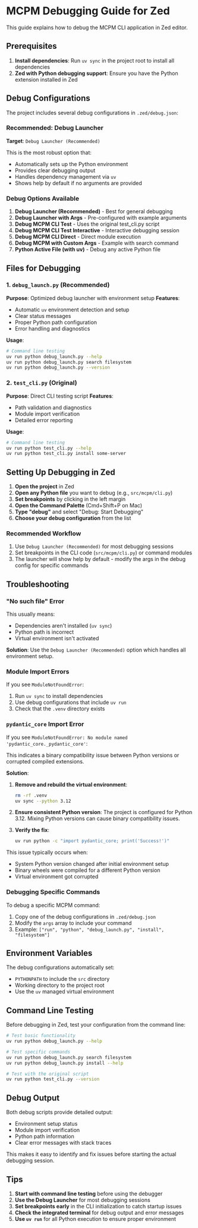 # MCPM Debugging Guide for Zed

This guide explains how to debug the MCPM CLI application in Zed editor.

## Prerequisites

1. **Install dependencies**: Run `uv sync` in the project root to install all dependencies
2. **Zed with Python debugging support**: Ensure you have the Python extension installed in Zed

## Debug Configurations

The project includes several debug configurations in `.zed/debug.json`:

### Recommended: Debug Launcher

**Target**: `Debug Launcher (Recommended)`

This is the most robust option that:
- Automatically sets up the Python environment
- Provides clear debugging output
- Handles dependency management via `uv`
- Shows help by default if no arguments are provided

### Debug Options Available

1. **Debug Launcher (Recommended)** - Best for general debugging
2. **Debug Launcher with Args** - Pre-configured with example arguments
3. **Debug MCPM CLI Test** - Uses the original test_cli.py script
4. **Debug MCPM CLI Test Interactive** - Interactive debugging session
5. **Debug MCPM CLI Direct** - Direct module execution
6. **Debug MCPM with Custom Args** - Example with search command
7. **Python Active File (with uv)** - Debug any active Python file

## Files for Debugging

### 1. `debug_launch.py` (Recommended)

**Purpose**: Optimized debug launcher with environment setup
**Features**:
- Automatic `uv` environment detection and setup
- Clear status messages
- Proper Python path configuration
- Error handling and diagnostics

**Usage**:
```bash
# Command line testing
uv run python debug_launch.py --help
uv run python debug_launch.py search filesystem
uv run python debug_launch.py --version
```

### 2. `test_cli.py` (Original)

**Purpose**: Direct CLI testing script
**Features**:
- Path validation and diagnostics
- Module import verification
- Detailed error reporting

**Usage**:
```bash
# Command line testing
uv run python test_cli.py --help
uv run python test_cli.py install some-server
```

## Setting Up Debugging in Zed

1. **Open the project** in Zed
2. **Open any Python file** you want to debug (e.g., `src/mcpm/cli.py`)
3. **Set breakpoints** by clicking in the left margin
4. **Open the Command Palette** (Cmd+Shift+P on Mac)
5. **Type "debug"** and select "Debug: Start Debugging"
6. **Choose your debug configuration** from the list

### Recommended Workflow

1. Use `Debug Launcher (Recommended)` for most debugging sessions
2. Set breakpoints in the CLI code (`src/mcpm/cli.py`) or command modules
3. The launcher will show help by default - modify the args in the debug config for specific commands

## Troubleshooting

### "No such file" Error

This usually means:
- Dependencies aren't installed (`uv sync`)
- Python path is incorrect
- Virtual environment isn't activated

**Solution**: Use the `Debug Launcher (Recommended)` option which handles all environment setup.

### Module Import Errors

If you see `ModuleNotFoundError`:
1. Run `uv sync` to install dependencies
2. Use debug configurations that include `uv run`
3. Check that the `.venv` directory exists

### `pydantic_core` Import Error

If you see `ModuleNotFoundError: No module named 'pydantic_core._pydantic_core'`:

This indicates a binary compatibility issue between Python versions or corrupted compiled extensions.

**Solution**:
1. **Remove and rebuild the virtual environment**:
   ```bash
   rm -rf .venv
   uv sync --python 3.12
   ```

2. **Ensure consistent Python version**: The project is configured for Python 3.12. Mixing Python versions can cause binary compatibility issues.

3. **Verify the fix**:
   ```bash
   uv run python -c "import pydantic_core; print('Success!')"
   ```

This issue typically occurs when:
- System Python version changed after initial environment setup
- Binary wheels were compiled for a different Python version
- Virtual environment got corrupted

### Debugging Specific Commands

To debug a specific MCPM command:
1. Copy one of the debug configurations in `.zed/debug.json`
2. Modify the `args` array to include your command
3. Example: `["run", "python", "debug_launch.py", "install", "filesystem"]`

## Environment Variables

The debug configurations automatically set:
- `PYTHONPATH` to include the `src` directory
- Working directory to the project root
- Use the `uv` managed virtual environment

## Command Line Testing

Before debugging in Zed, test your configuration from the command line:

```bash
# Test basic functionality
uv run python debug_launch.py --help

# Test specific commands
uv run python debug_launch.py search filesystem
uv run python debug_launch.py install --help

# Test with the original script
uv run python test_cli.py --version
```

## Debug Output

Both debug scripts provide detailed output:
- Environment setup status
- Module import verification
- Python path information
- Clear error messages with stack traces

This makes it easy to identify and fix issues before starting the actual debugging session.

## Tips

1. **Start with command line testing** before using the debugger
2. **Use the Debug Launcher** for most debugging sessions
3. **Set breakpoints early** in the CLI initialization to catch startup issues
4. **Check the integrated terminal** for debug output and error messages
5. **Use `uv run`** for all Python execution to ensure proper environment
